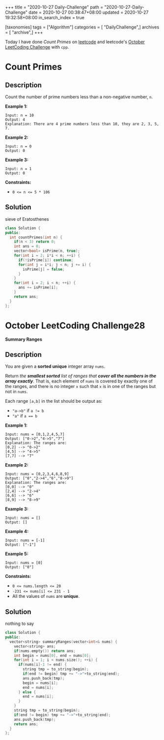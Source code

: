 +++
title = "2020-10-27 Daily-Challenge"
path = "2020-10-27-Daily-Challenge"
date = 2020-10-27 00:38:47+08:00
updated = 2020-10-27 19:32:58+08:00
in_search_index = true

[taxonomies]
tags = ["Algorithm"]
categories = [ "DailyChallenge",]
archives = [ "archive",]
+++

Today I have done *Count Primes* on [leetcode](https://leetcode.com/problems/count-primes/) and leetcode's [October LeetCoding Challenge](https://leetcode.com/explore/challenge/card/october-leetcoding-challenge/562/week-4-october-22nd-october-28th/3510/) with `cpp`.

<!-- more -->

# Count Primes

## Description

Count the number of prime numbers less than a non-negative number, `n`.

**Example 1:**

```
Input: n = 10
Output: 4
Explanation: There are 4 prime numbers less than 10, they are 2, 3, 5, 7.
```

**Example 2:**

```
Input: n = 0
Output: 0
```

**Example 3:**

```
Input: n = 1
Output: 0
```

**Constraints:**

- `0 <= n <= 5 * 106`

## Solution

sieve of Eratosthenes

``` cpp
class Solution {
public:
  int countPrimes(int n) {
    if(n < 3) return 0;
    int ans = 0;
    vector<bool> isPrime(n, true);
    for(int i = 2; i*i < n; ++i) {
      if(!isPrime[i]) continue;
      for(int j = i*i; j < n; j += i) {
        isPrime[j] = false;
      }
    }
    for(int i = 2; i < n; ++i) {
      ans += isPrime[i];
    }
    return ans;
  }
};
```

# October LeetCoding Challenge28

**Summary Ranges**

## Description

You are given a **sorted unique** integer array `nums`.

Return *the **smallest sorted** list of ranges that **cover all the numbers in the array exactly***. That is, each element of `nums` is covered by exactly one of the ranges, and there is no integer `x` such that `x` is in one of the ranges but not in `nums`.

Each range `[a,b]` in the list should be output as:

- `"a->b"` if `a != b`
- `"a"` if `a == b`

**Example 1:**

```
Input: nums = [0,1,2,4,5,7]
Output: ["0->2","4->5","7"]
Explanation: The ranges are:
[0,2] --> "0->2"
[4,5] --> "4->5"
[7,7] --> "7"
```

**Example 2:**

```
Input: nums = [0,2,3,4,6,8,9]
Output: ["0","2->4","6","8->9"]
Explanation: The ranges are:
[0,0] --> "0"
[2,4] --> "2->4"
[6,6] --> "6"
[8,9] --> "8->9"
```

**Example 3:**

```
Input: nums = []
Output: []
```

**Example 4:**

```
Input: nums = [-1]
Output: ["-1"]
```

**Example 5:**

```
Input: nums = [0]
Output: ["0"]
```

**Constraints:**

- `0 <= nums.length <= 20`
- `-231 <= nums[i] <= 231 - 1`
- All the values of `nums` are **unique**.

## Solution

nothing to say

``` cpp
class Solution {
public:
  vector<string> summaryRanges(vector<int>& nums) {
    vector<string> ans;
    if(nums.empty()) return ans;
    int begin = nums[0], end = nums[0];
    for(int i = 1; i < nums.size(); ++i) {
      if(nums[i]-1 != end) {
        string tmp = to_string(begin);
        if(end != begin) tmp += "->"+to_string(end);
        ans.push_back(tmp);
        begin = nums[i];
        end = nums[i];
      } else {
        end = nums[i];
      }
    }
    string tmp = to_string(begin);
    if(end != begin) tmp += "->"+to_string(end);
    ans.push_back(tmp);
    return ans;
  }
};
```
